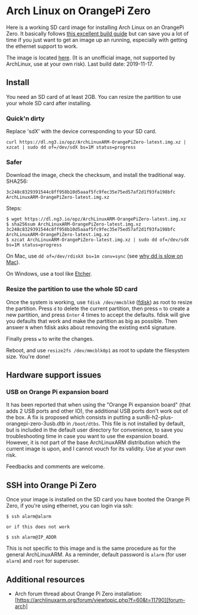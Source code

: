 # Arch Linux on OrangePi Zero

Here is a working SD card image for installing Arch Linux on an OrangePi Zero. It basically follows [this excellent build guide][build-guide] but can save you a lot of time if you just want to get an image up an running, especially with getting the ethernet support to work.

The image is located [here][image]. (It is an unofficial image, not supported by ArchLinux, use at your own risk). Last build date: 2019-11-17.

[build-guide]: https://github.com/ubitux/archlinuxarm-orangepi_zero
[image]: https://dl.ng3.io/opz/ArchLinuxARM-OrangePiZero-latest.img.xz

## Install

You need an SD card of at least 2GB. You can resize the partition to use your whole SD card after installing.

### Quick'n dirty

Replace 'sdX' with the device corresponding to your SD card.

```
curl https://dl.ng3.io/opz/ArchLinuxARM-OrangePiZero-latest.img.xz | xzcat | sudo dd of=/dev/sdX bs=1M status=progress
```

### Safer

Download the image, check the checksum, and install the traditional way. SHA256:

```
3c248c8329391544c8ff958b10d5aaaf5fc9fec35e75ed57af2d1f93fa198bfc  ArchLinuxARM-OrangePiZero-latest.img.xz
```

Steps:

```
$ wget https://dl.ng3.io/opz/ArchLinuxARM-OrangePiZero-latest.img.xz
$ sha256sum ArchLinuxARM-OrangePiZero-latest.img.xz
3c248c8329391544c8ff958b10d5aaaf5fc9fec35e75ed57af2d1f93fa198bfc  ArchLinuxARM-OrangePiZero-latest.img.xz
$ xzcat ArchLinuxARM-OrangePiZero-latest.img.xz | sudo dd of=/dev/sdX bs=1M status=progress
```

On Mac, use `dd of=/dev/rdiskX bs=1m conv=sync` (see [why dd is slow on Mac][slow-dd-mac]).

On Windows, use a tool like [Etcher][etcher].

[slow-dd-mac]: http://daoyuan.li/solution-dd-too-slow-on-mac-os-x/
[etcher]: https://etcher.io/

### Resize the partition to use the whole SD card

Once the system is working, use `fdisk /dev/mmcblk0` ([fdisk][fdisk]) as root to resize the partition. Press `d` to delete the current partition, then press `n` to create a new partition, and press `Enter` 4 times to accept the defaults. fdisk will give you defaults that work and make the partition as big as possible. Then answer `N` when fdisk asks about removing the existing ext4 signature.

Finally press `w` to write the changes.

Reboot, and use `resize2fs /dev/mmcblk0p1` as root to update the filesystem size. You're done!

[fdisk]: https://wiki.archlinux.org/index.php/Fdisk

## Hardware support issues

### USB on Orange Pi expansion board

It has been reported that when using the "Orange Pi expansion board" (that adds 2 USB ports and other IO), the additional USB ports don't work out of the box. A fix is proposed which consists in putting a sun8i-h2-plus-orangepi-zero-3usb.dtb in `/boot/dtbs`. This file is not installed by default, but is included in the default user directory for convenience, to save you troubleshooting time in case you want to use the expansion board. However, it is not part of the base ArchLinuxARM distribution which the current image is upon, and I cannot vouch for its validity. Use at your own risk.

Feedbacks and comments are welcome.

## SSH into Orange Pi Zero

Once your image is installed on the SD card you have booted the Orange Pi Zero, if you're using ethernet, you can login via ssh:

```
$ ssh alarm@alarm

or if this does not work

$ ssh alarm@IP_ADDR
```

This is not specific to this image and is the same procedure as for the general ArchLinuxARM. As a reminder, default password is `alarm` (for user `alarm`) and `root` for superuser.

## Additional resources

- Arch forum thread about Orange Pi Zero installation: [https://archlinuxarm.org/forum/viewtopic.php?f=60&t=11790][forum-arch]

[forum-arch]: https://archlinuxarm.org/forum/viewtopic.php?f=60&t=11790
